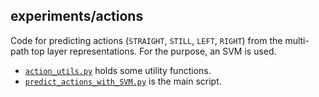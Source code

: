 ## experiments/actions

Code for predicting actions (`STRAIGHT`, `STILL`, `LEFT`, `RIGHT`) from the
multi-path top layer representations. For the purpose, an SVM is used.  

* [`action_utils.py`](`action_utils.py`)
holds some utility functions.
* [`predict_actions_with_SVM.py`](`predict_actions_with_SVM.py`)
is the main script.
